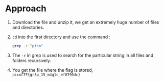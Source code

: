 # Approach

1. Download the file and unzip it, we get an extremely huge number of files and directories.
2. `cd` into the first directory and use the command :

   ```bash
   grep -r "pico"
   ```

3. The `-r` in grep is used to search for the particular string in all files and folders recursively.
4. You get the file where the flag is stored, `picoCTF{gr3p_15_m4g1c_ef8790dc}`


